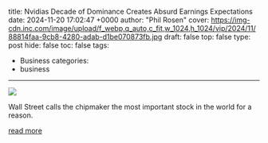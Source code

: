 title: Nvidias Decade of Dominance Creates Absurd Earnings Expectations
date: 2024-11-20 17:02:47 +0000
author: "Phil Rosen"
cover: https://img-cdn.inc.com/image/upload/f_webp,q_auto,c_fit,w_1024,h_1024/vip/2024/11/88814faa-9cb8-4280-adab-d1be070873fb.jpg
draft: false
top: false
type: post
hide: false
toc: false
tags:
  - Business
categories:
  - business
---

![](https://img-cdn.inc.com/image/upload/f_webp,q_auto,c_fit,w_1024,h_1024/vip/2024/11/88814faa-9cb8-4280-adab-d1be070873fb.jpg)

Wall Street calls the chipmaker the most important stock in the world for a reason.

[read more](https://www.inc.com/phil-rosen/nvidia-earnings-stock-ai-markets-investors-huang-wall-street-traders/91021917)
